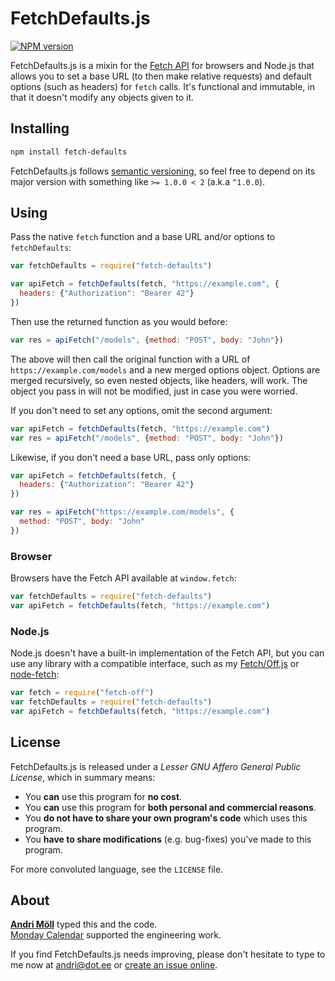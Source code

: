 FetchDefaults.js
================
[![NPM version][npm-badge]](https://www.npmjs.com/package/fetch-defaults)

FetchDefaults.js is a mixin for the [Fetch API][fetch] for browsers and Node.js that allows you to set a base URL (to then make relative requests) and default options (such as headers) for `fetch` calls. It's functional and immutable, in that it doesn't modify any objects given to it.

[npm-badge]: https://img.shields.io/npm/v/fetch-defaults.svg
[fetch]: https://developer.mozilla.org/en/docs/Web/API/Fetch_API


Installing
----------
```sh
npm install fetch-defaults
```

FetchDefaults.js follows [semantic versioning](http://semver.org), so feel free to depend on its major version with something like `>= 1.0.0 < 2` (a.k.a `^1.0.0`).


Using
-----
Pass the native `fetch` function and a base URL and/or options to `fetchDefaults`:

```javascript
var fetchDefaults = require("fetch-defaults")

var apiFetch = fetchDefaults(fetch, "https://example.com", {
  headers: {"Authorization": "Bearer 42"}
})
```

Then use the returned function as you would before:

```javascript
var res = apiFetch("/models", {method: "POST", body: "John"})
```

The above will then call the original function with a URL of `https://example.com/models` and a new merged options object. Options are merged recursively, so even nested objects, like headers, will work. The object you pass in will not be modified, just in case you were worried.

If you don't need to set any options, omit the second argument:

```javascript
var apiFetch = fetchDefaults(fetch, "https://example.com")
var res = apiFetch("/models", {method: "POST", body: "John"})
```

Likewise, if you don't need a base URL, pass only options:

```javascript
var apiFetch = fetchDefaults(fetch, {
  headers: {"Authorization": "Bearer 42"}
})

var res = apiFetch("https://example.com/models", {
  method: "POST", body: "John"
})
```

### Browser
Browsers have the Fetch API available at `window.fetch`:

```javascript
var fetchDefaults = require("fetch-defaults")
var apiFetch = fetchDefaults(fetch, "https://example.com")
```

### Node.js
Node.js doesn't have a built-in implementation of the Fetch API, but you can use any library with a compatible interface, such as my [Fetch/Off.js][fetch-off] or [node-fetch][node-fetch]:

[fetch-off]: https://github.com/moll/node-fetch-off
[node-fetch]: https://github.com/bitinn/node-fetch

```javascript
var fetch = require("fetch-off")
var fetchDefaults = require("fetch-defaults")
var apiFetch = fetchDefaults(fetch, "https://example.com")
```


License
-------
FetchDefaults.js is released under a *Lesser GNU Affero General Public License*, which in summary means:

- You **can** use this program for **no cost**.
- You **can** use this program for **both personal and commercial reasons**.
- You **do not have to share your own program's code** which uses this program.
- You **have to share modifications** (e.g. bug-fixes) you've made to this program.

For more convoluted language, see the `LICENSE` file.


About
-----
**[Andri Möll][moll]** typed this and the code.  
[Monday Calendar][monday] supported the engineering work.

If you find FetchDefaults.js needs improving, please don't hesitate to type to me now at [andri@dot.ee][email] or [create an issue online][issues].

[email]: mailto:andri@dot.ee
[issues]: https://github.com/moll/js-fetch-defaults/issues
[moll]: http://themoll.com
[monday]: https://mondayapp.com
